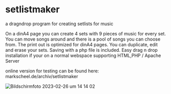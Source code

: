 # setlistmaker
a dragndrop program for creating setlists for music

On a dinA4 page you can create 4 sets with 9 pieces of music for every set.
You can move songs around and there is a pool of songs you can choose from.
The print out is optimized for dinA4 pages.
You can duplicate, edit and erase your sets. Saving with a php file is included.
Easy drag n drop installation if your on a normal webspace supporting  HTML,PHP    / Apache Server  
  
  
online version for testing can be found here: markscheel.de/archiv/setlistmaker


![Bildschirmfoto 2023-02-26 um 14 14 02](https://user-images.githubusercontent.com/12836086/221412611-35ca8b8f-b4b0-4f53-ba3d-d56b22a093a1.png)

